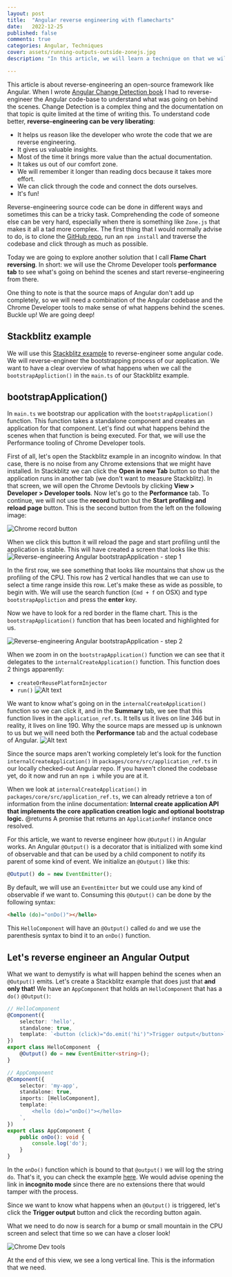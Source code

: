```yaml
---
layout: post
title:  "Angular reverse engineering with flamecharts"
date:   2022-12-25
published: false
comments: true
categories: Angular, Techniques
cover: assets/running-outputs-outside-zonejs.jpg
description: "In this article, we will learn a technique on that we will use to reverse engineer the Angular codebase."

---
```


This article is about reverse-engineering an open-source framework like Angular.
When I wrote [Angular Change Detection book](https://www.simplified.courses/angular-change-detection-simplified-e-book) I had to reverse-engineer the Angular code-base to understand what was going on behind the scenes. Change Detection is a complex thing and the documentation on that topic is quite limited at the time of writing this. To understand code better, **reverse-engineering can be very liberating**:
- It helps us reason like the developer who wrote the code that we are reverse engineering.
- It gives us valuable insights.
- Most of the time it brings more value than the actual documentation.
- It takes us out of our comfort zone.
- We will remember it longer than reading docs because it takes more effort.
- We can click through the code and connect the dots ourselves.
- It's fun!

Reverse-engineering source code can be done in different ways and sometimes this can be a tricky task. Comprehending the code of someone else can be very hard, especially when there is something like `Zone.js` that makes it all a tad more complex. The first thing that I would normally advise to do, is to clone the [GitHub repo](https://github.com/angular/angular), run an `npm install` and traverse the codebase and click through as much as possible.

Today we are going to explore another solution that I call **Flame Chart reversing**. In short: we will use the Chrome Developer tools **performance tab** to see what's going on behind the scenes and start reverse-engineering from there.

One thing to note is that the source maps of Angular don't add up completely, so we will need a combination of the Angular codebase and the Chrome Developer tools to make sense of what happens behind the scenes.
Buckle up! We are going deep!

## Stackblitz example

We will use this [Stackblitz example](https://stackblitz.com/edit/angular-ivy-xxorfa) to reverse-engineer some angular code.
We will reverse-engineer the bootstrapping process of our application. We want to have a clear overview of what happens when we call the `bootstrapAppliction()` in the `main.ts` of our Stackblitz example.

## bootstrapApplication()

In `main.ts` we bootstrap our application with the `bootstrapApplication()` function. This function takes a standalone component and creates an application for that component.
Let's find out what happens behind the scenes when that function is being executed.
For that, we will use the Performance tooling of Chrome Developer tools.

First of all, let's open the Stackblitz example in an incognito window. In that case, there is no noise from any Chrome extensions that we might have installed.
In Stackblitz we can click the **Open in new Tab** button so that the application runs in another tab (we don't want to measure Stackblitz). In that screen, we will open the Chrome Devtools by clicking **View > Developer > Developer tools**. Now let's go to the **Performance** tab.
To continue, we will not use the **record** button but the **Start profiling and reload page** button. This is the second button from the left on the following image:

![Chrome record button](/assets/angular-reverse-engineering-with-flamecharts/chrome-record-button.png)

When we click this button it will reload the page and start profiling until the application is stable. This will have created a screen that looks like this:
![Reverse-engineering Angular bootstrapApplication - step 1](../assets/angular-reverse-engineering-with-flamecharts/chrome-performance-result.png)

In the first row, we see something that looks like mountains that show us the profiling of the CPU.
This row has 2 vertical handles that we can use to select a time range inside this row. Let's make these as wide as possible, to begin with.
We will use the search function (`Cmd + f` on OSX) and type `bootstrapAppliction` and press the **enter** key.

Now we have to look for a red border in the flame chart. This is the `bootstrapApplication()` function that has been located and highlighted for us.

![Reverse-engineering Angular bootstrapApplication - step 2](/assets/angular-reverse-engineering-with-flamecharts/bootstrapapplication-located.png)

When we zoom in on the `bootstrapApplication()` function we can see that it delegates to the `internalCreateApplication()` function. 
This function does 2 things apparently:
- `createOrReusePlatformInjector`
- `run()`
![Alt text](/assets/angular-reverse-engineering-with-flamecharts/bootstrapapplication-internal.png)


We want to know what's going on in the `internalCreateApplication()` function so we can click it, and in the **Summary** tab, we see that this function lives in the `application_ref.ts`. It tells us it lives on line 346 but in reality, it lives on line 190.
Why the source maps are messed up is unknown to us but we will need both the **Performance** tab and the actual codebase of Angular.
![Alt text](/assets/angular-reverse-engineering-with-flamecharts/bootstrapapplication-summary.png)

Since the source maps aren't working completely let's look for the function `internalCreateApplication()` in `packages/core/src/application_ref.ts` in our locally checked-out Angular repo. If you haven't cloned the codebase yet, do it now and run an `npm i` while you are at it.

When we look at `internalCreateApplication()` in `packages/core/src/application_ref.ts`, we can already retrieve a ton of information from the inline documentation:
**Internal create application API that implements the core application creation logic and optional bootstrap logic.**
@returns A promise that returns an `ApplicationRef` instance once resolved.


















For this article, we want to reverse engineer how `@Output()` in Angular works.
An Angular `@Output()` is a decorator that is initialized with some kind of observable and that can be used by a child component to notify its parent of some kind of event.
We initialize an `@Output()` like this:

```typescript
@Output() do = new EventEmitter();
```

By default, we will use an `EventEmitter` but we could use any kind of observable if we want to.
Consuming this `@Output()` can be done by the following syntax:

```html
<hello (do)="onDo()"></hello>
```

This `HelloComponent` will have an `@Output()` called `do` and we use the parenthesis syntax to bind it to an `onDo()` function.

## Let's reverse engineer an Angular Output

What we want to demystify is what will happen behind the scenes when an `@Output()` emits. 
Let's create a Stackblitz example that does just that **and only that!**
We have an `AppComponent` that holds an `HelloComponent` that has a `do()` `@Output()`:

```typescript
// HelloComponent
@Component({
    selector: 'hello',
    standalone: true,
    template: `<button (click)="do.emit('hi')">Trigger output</button>`,
})
export class HelloComponent  {
    @Output() do = new EventEmitter<string>();
}

// AppComponent
@Component({
    selector: 'my-app',
    standalone: true,
    imports: [HelloComponent],
    template: `
        <hello (do)="onDo()"></hello>
    `,
})
export class AppComponent {
    public onDo(): void {
        console.log('do');
    }
}
```

In the `onDo()` function which is bound to that `@output()` we will log the string `do`. That's it, you can check the example [here](https://stackblitz.com/edit/angular-ivy-xxorfa).
We would advise opening the link in **incognito mode** since there are no extensions there that would tamper with the process.

Since we want to know what happens when an `@Output()` is triggered, let's click the **Trigger output** button and click the recording button again.

What we need to do now is search for a bump or small mountain in the CPU screen and 
select that time so we can have a closer look!

![Chrome Dev tools](/assets/angular-reverse-engineering-with-flamecharts/chrome-devtools.png)

At the end of this view, we see a long vertical line. This is the information that we need.